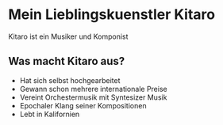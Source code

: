 # Mein Lieblingskuenstler Kitaro

Kitaro ist ein Musiker und Komponist

## Was macht Kitaro aus?

* Hat sich selbst hochgearbeitet
* Gewann schon mehrere internationale Preise
* Vereint Orchestermusik mit Syntesizer Musik
* Epochaler Klang seiner Kompositionen
* Lebt in Kalifornien

